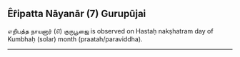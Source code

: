## Êr̂ipatta Nāyanār (7) Gurupūjai
எறிபத்த நாயனார் (௭) குருபூஜை is observed on Hastaḥ nakṣhatram day of Kumbhaḥ (solar) month (praatah/paraviddha).



---
